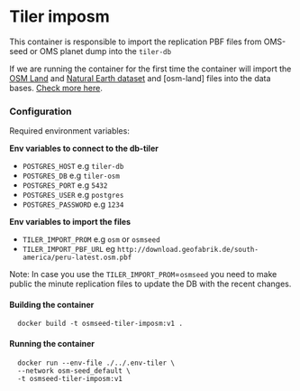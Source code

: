 # Tiler imposm

This container is responsible to import the replication PBF files from OMS-seed or OMS planet dump into the `tiler-db`

If we are running the container for the first time the container will import the [OSM Land](http://data.openstreetmapdata.com/land-polygons-split-3857.zip) and [Natural Earth dataset](http://nacis.org/initiatives/natural-earth) and [osm-land] files into the data bases. [Check more here](https://github.com/go-spatial/tegola-osm#import-the-osm-land-and-natural-earth-dataset-requires-gdal-natural-earth-can-be-skipped-if-youre-only-interested-in-osm).



### Configuration

Required environment variables:

 **Env variables to connect to the db-tiler**

- `POSTGRES_HOST` e.g `tiler-db`
- `POSTGRES_DB` e.g `tiler-osm`
- `POSTGRES_PORT` e.g `5432`
- `POSTGRES_USER` e.g `postgres`
- `POSTGRES_PASSWORD` e.g `1234`

 **Env variables to  import the files**

- `TILER_IMPORT_PROM` e.g `osm` or `osmseed`
- `TILER_IMPORT_PBF_URL` eg `http://download.geofabrik.de/south-america/peru-latest.osm.pbf`

Note: In case you use the `TILER_IMPORT_PROM`=`osmseed` you need to make public the minute replication files to update the DB with the recent changes.


#### Building the container

```
  docker build -t osmseed-tiler-imposm:v1 .
```

#### Running the container

```
  docker run --env-file ./../.env-tiler \
  --network osm-seed_default \
  -t osmseed-tiler-imposm:v1
```